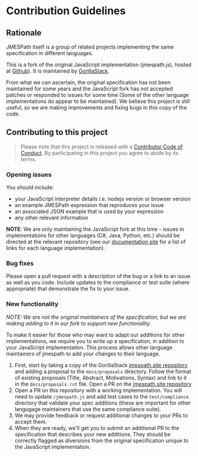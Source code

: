 # Contribution Guidelines

## Rationale

JMESPath itself is a group of related projects implementing the same specification
in different languages.

This is a fork of the original JavaScript implementation (jmespath.js), hosted at
[Github](https://github.com/jmespath/jmespath.js)). It is maintained by
[GorillaStack](https://www.gorillastack.com).

From what we can ascertain, the original specification has not been maintained for
some years and the JavaScript fork has not accepted patches or responded to issues
for some time (Some of the other language implementations do appear to be maintained).
We believe this project is still useful, so we are making improvements and
fixing bugs in this copy of the code.

## Contributing to this project

> Please note that this project is released with a [Contributor Code of Conduct](CODE_OF_CONDUCT.md). By
> participating in this project you agree to abide by its terms.

### Opening issues

You should include:

- your JavaScript interpreter details i.e. nodejs version or browser version
- an example JMESPath expression that reproduces your issue
- an associated JSON example that is used by your expression
- any other relevant information

**NOTE**: We are only maintaining the JavaScript fork at this time - issues in
implementations for other languages (C#, Java, Python, etc.) should be directed
at the relevant repository (see our [documentation site](https://gorillstack-jmespath.netlify.com)
for a list of links for each language implementation).

### Bug fixes

Please open a pull request with a description of the bug or a link to an issue
as well as you code. Include updates to the compliance or test suite (where
appropriate) that demonstrate the fix to your issue.

### New functionality

*NOTE: We are not the original maintainers of the specification, but we are making*
*adding to it in our fork to support new functionality.*

To make it easier for those who may want to adapt our additions for other
implementations, we require you to write up a specification, in addition to
your JavaScript implementation. This process allows other language maintainers
of jmespath to add your changes to their language.

1. First, start by taking a copy of the GorillaStack [jmespath.site repository](https://github.com/GorillaStack/jmespath.site)
  and adding a proposal to the `docs/proposals` directory. Follow the format
  of existing proposals (Title, Abstract, Motivations, Syntax) and link to
  it in the `docs/proposals.rst` file. Open a PR on the [jmespath.site repository](https://github.com/GorillaStack/jmespath.site)
2. Open a PR on this repository with a working implementation. You will need
  to update `/jmespath.js` and add test cases to the `test/compliance` directory
  that validate your spec additions (these are important for other langugage
  maintainers that use the same compliance suite).
3. We may provide feedback or request additional changes to your PRs to accept
  them.
4. When they are ready, we'll get you to submit an additional PR to the specification
  that describes your new additions. They should be correctly flagged as
  diversions from the original specification unique to the JavaScript
  implementation.
